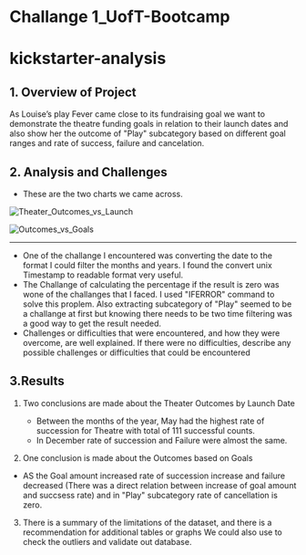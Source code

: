 # Challange 1_UofT-Bootcamp
# kickstarter-analysis

## 1. Overview of Project
As Louise’s play Fever came close to its fundraising goal we want to demonstrate the theatre funding goals in relation to their launch dates and also show her the outcome of "Play" subcategory based on different goal ranges and rate of success, failure and cancelation.
## 2. Analysis and Challenges
- These are the two charts we came across. 

![Theater_Outcomes_vs_Launch](https://github.com/Tifarahani/UofT-Bootcamp/blob/main/Resources/Theater_Outcomes_vs_Launch.png.png)

![Outcomes_vs_Goals](https://github.com/Tifarahani/UofT-Bootcamp/blob/main/Resources/Outcomes_vs_Goals.png)

---

- One of the challange I encountered was converting the date to the format I could filter the months and years. I found the convert unix Timestamp to readable format very useful.
- The Challange of calculating the percentage if the result is zero was wone of the challanges that I faced. I used "IFERROR" command to solve this proplem. Also extracting subcategory of "Play" seemed to be a challange at first but knowing there needs to be two time filtering was a good way to get the result needed.
- Challenges or difficulties that were encountered, and how they were overcome, are well explained. If there were no difficulties, describe any possible challenges or difficulties that could be encountered


## 3.Results
1. Two conclusions are made about the Theater Outcomes by Launch Date
 
   - Between the months of the year, May had the highest rate of succession for Theatre with total of 111 successful counts.
   - In December rate of succession and Failure were almost the same.
2. One conclusion is made about the Outcomes based on Goals
- AS the Goal amount increased rate of succession increase and failure decreased (There was a direct relation between increase of goal amount and succsess rate) and in "Play" subcategory rate of cancellation is zero.

3.  There is a summary of the limitations of the dataset, and there is a recommendation for additional tables or graphs
We could also use to check the outliers and validate out database.


